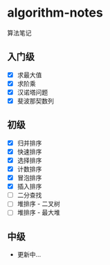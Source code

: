 # algorithm-notes
算法笔记

## 入门级

* [x] 求最大值
* [x] 求阶乘
* [x] 汉诺塔问题
* [x] 斐波那契数列

## 初级

* [x] 归并排序
* [x] 快速排序
* [x] 选择排序
* [x] 计数排序
* [x] 冒泡排序
* [x] 插入排序
* [ ] 二分查找 
* [ ] 堆排序 - 二叉树
* [ ] 堆排序 - 最大堆

## 中级

* 更新中...
